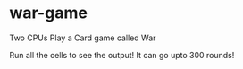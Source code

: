 # war-game
Two CPUs Play a Card game called War

Run all the cells to see the output! It can go upto 300 rounds!
